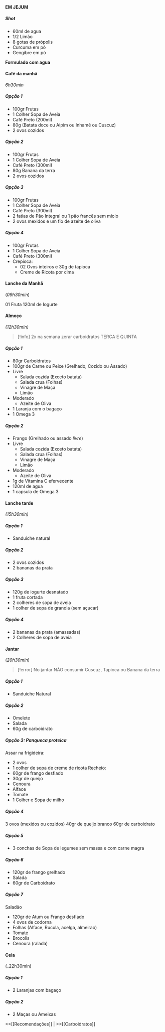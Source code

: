 
#### EM JEJUM

##### Shot
- 60ml de agua
- 1/2 Limão
- 8 gotas de própolis
- Curcuma em pó
- Gengibre em pó

**Formulado com agua**


#### Café da manhã
_6h30min_

##### Opção 1
- 100gr Frutas
- 1 Colher Sopa de Aveia
- Café Preto (200ml)
- 80g (Batata doce ou Aipim ou Inhamê ou Cuscuz)
- 2 ovos cozidos

##### Opção 2
- 100gr Frutas
- 1 Colher Sopa de Aveia
- Café Preto (300ml)
- 80g Banana da terra
- 2 ovos cozidos

##### Opção 3
- 100gr Frutas
- 1 Colher Sopa de Aveia
- Café Preto (300ml)
- 2 fatias de Pão Integral ou 1 pão francês sem miolo
- 2 ovos mexidos e um fio de azeite de oliva

##### Opção 4
- 100gr Frutas
- 1 Colher Sopa de Aveia
- Café Preto (300ml)
- Crepioca:
	- 02 Ovos inteiros e 30g de tapioca
	- Creme de Ricota por cima


#### Lanche da Manhã
(_09h30min_)

01 Fruta
120ml de Iogurte


#### Almoço
_(12h30min)_

>[!info] 2x na semana zerar carboidratos
>TERCA E QUINTA

##### Opção 1
- 80gr Carboidratos
- 100gr  de Carne ou Peixe (Grelhado, Cozido ou Assado)
- Livre
	- Salada cozida (Exceto batata)
	- Salada crua (Folhas)
	- Vinagre de Maça
	- Limão
- Moderado
	- Azeite de Oliva
- 1 Laranja com o bagaço
- 1 Omega 3

##### Opção 2
- Frango (Grelhado ou assado _livre_)
- Livre
	- Salada cozida (Exceto batata)
	- Salada crua (Folhas)
	- Vinagre de Maça
	- Limão
- Moderado
	- Azeite de Oliva
- 1g de Vitamina C efervecente
- 120ml de agua
- 1 capsula de Omega 3

#### Lanche tarde
_(15h30min)_
##### Opção 1
- Sanduíche natural

##### Opção 2
- 2 ovos cozidos
- 2 bananas da prata

##### Opção 3
- 120g de iogurte desnatado
- 1 fruta cortada 
- 2 colheres de sopa de aveia
- 1 colher de sopa de granola (sem açucar)

##### Opção 4
- 2 bananas da prata (amassadas)
- 2 Colheres de sopa de aveia

#### Jantar
(_20h30min_)

>[!error] No jantar NÃO consumir
>Cuscuz, Tapioca ou Banana da terra

##### Opção 1
- Sanduiche Natural

##### Opção 2
- Omelete
- Salada
- 60g de carboidrato

##### Opção 3: Panqueca proteica
Assar na frigideira:
- 2 ovos
- 1 colher de sopa de creme de ricota
Recheio:
- 60gr de frango desfiado
- 30gr de queijo
- Cenoura
- Alface
- Tomate
- 1 Colher e Sopa de milho

##### Opção 4
3 ovos (mexidos ou cozidos)
40gr de queijo branco
60gr de carboidrato

##### Opção 5
- 3 conchas de Sopa de legumes sem massa e com carne magra 

##### Opção 6
- 120gr de frango grelhado
- Salada
- 60gr de Carboidrato

##### Opção 7
Saladão
- 120gr de Atum ou Frango desfiado
- 4 ovos de codorna
- Folhas (Alface, Rucula, acelga, almeirao)
- Tomate
- Brocolis
- Cenoura (ralada)


#### Ceia
(_22h30min)

##### Opção 1
- 2 Laranjas com bagaço

##### Opção 2
- 2 Maças ou Ameixas


<<[[Recomendações]]  | >>[[Carboidratos]]




